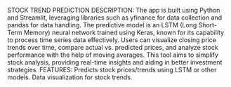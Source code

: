 STOCK TREND PREDICTION 
DESCRIPTION:
The app is built using Python and Streamlit, leveraging libraries such as yfinance for data collection and pandas for data handling. The predictive model is an LSTM (Long Short-Term Memory) neural network trained using Keras, known for its capability to process time series data effectively. Users can visualize closing price trends over time, compare actual vs. predicted prices, and analyze stock performance with the help of moving averages. This tool aims to simplify stock analysis, providing real-time insights and aiding in better investment strategies.
FEATURES:
Predicts stock prices/trends using LSTM or other models.
Data visualization for stock trends.
